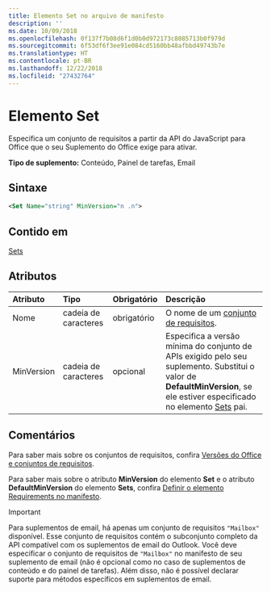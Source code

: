 ```yaml
---
title: Elemento Set no arquivo de manifesto
description: ''
ms.date: 10/09/2018
ms.openlocfilehash: 0f137f7b08d6f1d0b0d972173c8085713b0f979d
ms.sourcegitcommit: 6f53df6f3ee91e084cd5160bb48afbbd49743b7e
ms.translationtype: HT
ms.contentlocale: pt-BR
ms.lasthandoff: 12/22/2018
ms.locfileid: "27432764"
---
```

# <a name="set-element"></a>Elemento Set

Especifica um conjunto de requisitos a partir da API do JavaScript para Office que o seu Suplemento do Office exige para ativar.

**Tipo de suplemento:** Conteúdo, Painel de tarefas, Email

## <a name="syntax"></a>Sintaxe

```XML
<Set Name="string" MinVersion="n .n">
```

## <a name="contained-in"></a>Contido em

[Sets](sets.md)

## <a name="attributes"></a>Atributos

|**Atributo**|**Tipo**|**Obrigatório**|**Descrição**|
|:-----|:-----|:-----|:-----|
|Nome|cadeia de caracteres|obrigatório|O nome de um [conjunto de requisitos](https://docs.microsoft.com/office/dev/add-ins/develop/office-versions-and-requirement-sets).|
|MinVersion|cadeia de caracteres|opcional|Especifica a versão mínima do conjunto de APIs exigido pelo seu suplemento. Substitui o valor de **DefaultMinVersion**, se ele estiver especificado no elemento [Sets](sets.md) pai.|

## <a name="remarks"></a>Comentários

Para saber mais sobre os conjuntos de requisitos, confira [Versões do Office e conjuntos de requisitos](https://docs.microsoft.com/office/dev/add-ins/develop/office-versions-and-requirement-sets).

Para saber mais sobre o atributo **MinVersion** do elemento **Set** e o atributo **DefaultMinVersion** do elemento **Sets**, confira [Definir o elemento Requirements no manifesto](https://docs.microsoft.com/office/dev/add-ins/develop/specify-office-hosts-and-api-requirements#set-the-requirements-element-in-the-manifest).

> [!IMPORTANT] 
> Para suplementos de email, há apenas um conjunto de requisitos `"Mailbox"` disponível. Esse conjunto de requisitos contém o subconjunto completo da API compatível com os suplementos de email do Outlook. Você deve especificar o conjunto de requisitos de `"Mailbox"` no manifesto de seu suplemento de email (não é opcional como no caso de suplementos de conteúdo e do painel de tarefas). Além disso, não é possível declarar suporte para métodos específicos em suplementos de email.
